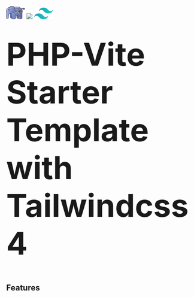 <span style="display: inline-flex; width: 100%; justify-content: center;">
<div>
<img src="./public/php-seeklogo.png" style="width:10%;" />
<img src="https://github.com/vitejs/vite/blob/main/docs/public/logo.svg" style="width:8%;" />
<img src="./public/tailwind-css-seeklogo.png" style="width:10%;" />

<h1 style="display: block; font-size: 84px; margin-top: 40px;">PHP-Vite Starter Template with Tailwindcss 4</h1>

## Features